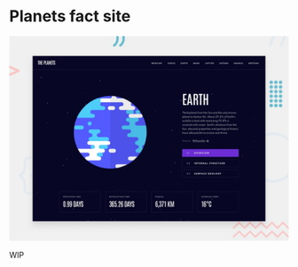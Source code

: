 # Planets fact site

![Design preview for the Planets fact site coding challenge](./preview.jpg)

WIP
